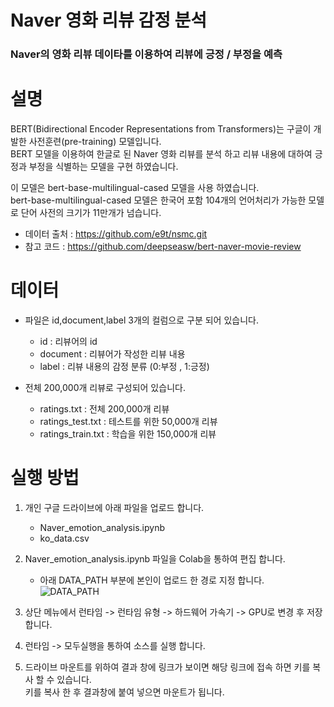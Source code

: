 #  **Naver 영화 리뷰 감정 분석**
### Naver의 영화 리뷰 데이타를 이용하여 리뷰에 긍정 / 부정을 예측

# **설명**
BERT(Bidirectional Encoder Representations from Transformers)는 구글이 개발한 사전훈련(pre-training) 모델입니다.  
BERT 모델을 이용하여 한글로 된 Naver 영화 리뷰를 분석 하고 리뷰 내용에 대하여 긍정과 부정을 식별하는 모델을 구현 하였습니다.

이 모델은 bert-base-multilingual-cased 모델을 사용 하였습니다.  
bert-base-multilingual-cased 모델은 한국어 포함 104개의 언어처리가 가능한 모델로 단어 사전의 크기가 11만개가 넘습니다.

- 데이터 출처 : https://github.com/e9t/nsmc.git
- 참고 코드 : https://github.com/deepseasw/bert-naver-movie-review

# **데이터**
 - 파일은 id,document,label 3개의 컬럼으로 구분 되어 있습니다.
    - id : 리뷰어의 id
    - document : 리뷰어가 작성한 리뷰 내용
    - label : 리뷰 내용의 감정 분류 (0:부정 , 1:긍정)
  
  - 전체 200,000개 리뷰로 구성되어 있습니다.
    - ratings.txt : 전체 200,000개 리뷰
    - ratings_test.txt : 테스트를 위한 50,000개 리뷰
    - ratings_train.txt : 학습을 위한 150,000개 리뷰

# **실행 방법**
1.   개인 구글 드라이브에 아래 파일을 업로드 합니다. 

     * Naver_emotion_analysis.ipynb 
     * ko_data.csv 

2.   Naver_emotion_analysis.ipynb 파일을 Colab을 통하여 편집 합니다. 

     * 아래 DATA_PATH 부분에 본인이 업로드 한 경로 지정 합니다. 
    ![DATA_PATH](https://user-images.githubusercontent.com/76559418/103089424-403ccb80-4631-11eb-8fb4-a97333a9c67f.JPG)
    
3. 상단 메뉴에서 런타임 -> 런타임 유형 -> 하드웨어 가속기 -> GPU로 변경 후 저장 합니다.

4. 런타임 -> 모두실행을 통하여 소스를 실행 합니다.

5. 드라이브 마운트를 위하여 결과 창에 링크가 보이면 해당 링크에 접속 하면 키를 복사 할 수 있습니다.   
   키를 복사 한 후 결과창에 붙여 넣으면 마운트가 됩니다.

